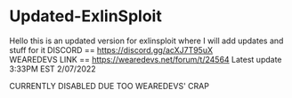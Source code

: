 # Updated-ExlinSploit
Hello this is an updated version for exlinsploit where I will add updates and stuff for it
DISCORD == https://discord.gg/acXJ7T95uX  
WEAREDEVS LINK == https://wearedevs.net/forum/t/24564 
Latest update 3:33PM EST 2/07/2022





CURRENTLY DISABLED DUE TOO WEAREDEVS' CRAP
